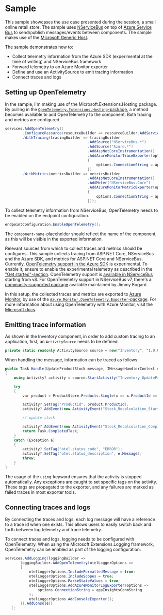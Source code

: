# Sample

This sample showcases the use case presented during the session, a small online retail store. The sample uses [NServiceBus](https://docs.particular.net/) on top of [Azure Service Bus](https://docs.microsoft.com/en-us/azure/service-bus-messaging/service-bus-messaging-overview) to send/publish messages/events between components. The sample makes use of the [Microsoft Generic Host](https://docs.microsoft.com/en-us/dotnet/core/extensions/generic-host).

The sample demonstrates how to:

- Collect telemetry information from the Azure SDK (experimental at the time of writing) and NServiceBus framework
- Forward telemetry to an Azure Monitor exporter
- Define and use an ActivitySource to emit tracing information
- Connect traces and logs

## Setting up OpenTelemetry

In the sample, I'm making use of the Microsoft.Extensions.Hosting package. By pulling in the [`OpenTelemetry.Extensions.Hosting`-package](https://www.nuget.org/packages/OpenTelemetry.Extensions.Hosting), a method becomes available to add OpenTelemetry to the component.
Both tracing and metrics are configured:

``` c#
services.AddOpenTelemetry()
        .ConfigureResource(resourceBuilder => resourceBuilder.AddService(EndpointName))
        .WithTracing(tracingBuilder => tracingBuilder
                                      .AddSource("NServiceBus.*")
                                      .AddSource("Azure.*")
                                      .AddAspNetCoreInstrumentation()
                                      .AddAzureMonitorTraceExporter(options =>
                                      {
                                          options.ConnectionString = appInsightsConnString;
                                      })
        .WithMetrics(metricsBuilder => metricsBuilder
                                      .AddAspNetCoreInstrumentation()
                                      .AddMeter("NServiceBus.Core")
                                      .AddAzureMonitorMetricExporter(options =>
                                      {
                                          options.ConnectionString = appInsightsConnString;
                                      }));
```

To collect telemetry information from NServiceBus, OpenTelemetry needs to be enabled on the endpoint configuration.

``` c#
endpointConfiguration.EnableOpenTelemetry();
```

The `component-name`-placeholder should reflect the name of the component, as this will be visible in the exported information.

Relevant sources from which to collect traces and metrics should be configures. This sample collects tracing from ASP.NET Core, NServiceBus and the Azure SDK, and metrics for ASP.NET Core and NServiceBus.
Currently, [OpenTelemetry support in the Azure SDK](https://devblogs.microsoft.com/azure-sdk/introducing-experimental-opentelemetry-support-in-the-azure-sdk-for-net/) is experimental. To enable it, ensure to enable the experimental telemetry as described in the ["Get started"-section](https://devblogs.microsoft.com/azure-sdk/introducing-experimental-opentelemetry-support-in-the-azure-sdk-for-net/#get-started).
OpenTelemetry support is [available in NServiceBus](https://docs.particular.net/nservicebus/operations/opentelemetry?version=core_8) starting from v8. For OpenTelemetry support in NServiceBus v7, there's a [community-supported package](https://github.com/jbogard/NServiceBus.Extensions.Diagnostics) available maintained by Jimmy Bogard.

In this setup, the collected traces and metrics are exported to [Azure Monitor](https://docs.microsoft.com/en-us/azure/azure-monitor/overview), by use of the [`Azure.Monitor.OpenTelemetry.Exporter`-package](https://www.nuget.org/packages/Azure.Monitor.OpenTelemetry.Exporter).
For more information about using OpenTelemetry with Azure Monitor, visit the [Microsoft docs](https://docs.microsoft.com/en-us/azure/azure-monitor/app/opentelemetry-overview).

## Emitting trace information

As shown in the Inventory component, in order to add custom tracing to an application, first, an `ActivitySource` needs to be defined.

``` c#
private static readonly ActivitySource source = new("Inventory", "1.0.0");
````

When handling the message, information can be traced as follows:

``` c#
public Task Handle(UpdateProductStock message, IMessageHandlerContext context)
{
    using Activity? activity = source.StartActivity("Inventory_UpdateProductStock");

    try 
    {
        var product = ProductStore.Products.Single(x => x.ProductId == message.ProductId);

        activity?.SetTag("ProductId", product.ProductId);
        activity?.AddEvent(new ActivityEvent("Stock_Recalculation_Starting"));

        // update stock

        activity?.AddEvent(new ActivityEvent("Stock_Recalculation_Completed"));
        return Task.CompletedTask;
    }
    catch (Exception e)
    {
        activity?.SetTag("otel.status_code", "ERROR");
        activity?.SetTag("otel.status_description", e.Message);
        throw;
    }
}
```

The usage of the `using`-keyword ensures that the activity is stopped automatically.
Any exceptions are caught to set specific tags on the activity. These tags are propagated to the exporter, and any failures are marked as failed traces in most exporter tools.

## Connecting traces and logs

By connecting the traces and logs, each log message will have a reference to a trace id when one exists. This allows users to easily switch back and forth between log telemetry and trace telemetry.

To connect traces and logs, logging needs to be configured with OpenTelemetry. When using the Microsoft.Extensions.Logging framework, OpenTelemetry can be enabled as part of the logging configuration:

``` c#
services.AddLogging(loggingBuilder =>
       loggingBuilder.AddOpenTelemetry(otelLoggerOptions =>
       {
           otelLoggerOptions.IncludeFormattedMessage = true;
           otelLoggerOptions.IncludeScopes = true;
           otelLoggerOptions.ParseStateValues = true;
           otelLoggerOptions.AddAzureMonitorLogExporter(options =>
               options.ConnectionString = appInsightsConnString
           );
           otelLoggerOptions.AddConsoleExporter();
       }).AddConsole()
   );
```
